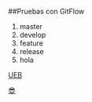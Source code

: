 ##Pruebas con GitFlow

 1. master
 2. develop
 3. feature
 4. release
 5. hola

[UEB](https://ueb.edu.ec)

[😎](https://rdigital.ueb.edu.ec)
